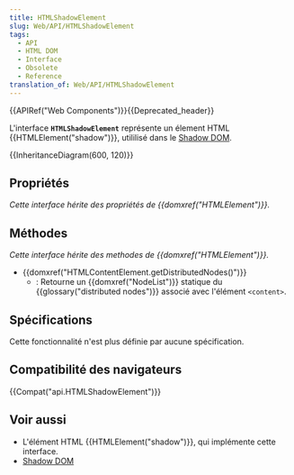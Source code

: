 ```yaml
---
title: HTMLShadowElement
slug: Web/API/HTMLShadowElement
tags:
  - API
  - HTML DOM
  - Interface
  - Obsolete
  - Reference
translation_of: Web/API/HTMLShadowElement
---
```

{{APIRef("Web Components")}}{{Deprecated_header}}

L'interface **`HTMLShadowElement`** représente un élement HTML {{HTMLElement("shadow")}}, utililisé dans le [Shadow DOM](/fr/docs/Web/Web_Components/Shadow_DOM).

{{InheritanceDiagram(600, 120)}}

## Propriétés

_Cette interface hérite des propriétés de {{domxref("HTMLElement")}}._

## Méthodes

_Cette interface hérite des methodes de {{domxref("HTMLElement")}}._

- {{domxref("HTMLContentElement.getDistributedNodes()")}}
  - : Retourne un {{domxref("NodeList")}} statique du {{glossary("distributed nodes")}} associé avec l'élément `<content>`.

## Spécifications

Cette fonctionnalité n'est plus définie par aucune spécification.

## Compatibilité des navigateurs

{{Compat("api.HTMLShadowElement")}}

## Voir aussi

- L'élément HTML {{HTMLElement("shadow")}}, qui implémente cette interface.
- [Shadow DOM](/fr/docs/Web/Web_Components/Shadow_DOM)
